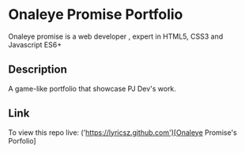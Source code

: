 # Onaleye Promise Portfolio
Onaleye promise is a web developer , expert in HTML5, CSS3 and Javascript ES6+

## Description
A game-like portfolio that showcase PJ Dev's work.

## Link
To view this repo live: ('https://lyricsz.github.com')[Onaleye Promise's Porfolio]
